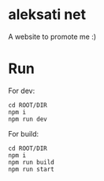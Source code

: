 # aleksati net

A website to promote me :)

# Run

For dev:

```
cd ROOT/DIR
npm i
npm run dev
```

For build:

```
cd ROOT/DIR
npm i
npm run build
npm run start
```
